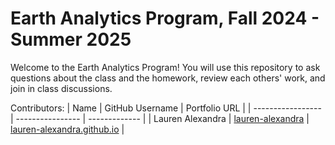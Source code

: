 # Earth Analytics Program, Fall 2024 - Summer 2025

Welcome to the Earth Analytics Program! You will use this repository to ask questions about the class and the homework, review each others' work, and join in class discussions.

Contributors:
| Name              | GitHub Username  | Portfolio URL |
| ----------------- | ---------------- | ------------- |
| Lauren Alexandra  | [lauren-alexandra](https://github.com/lauren-alexandra) | [lauren-alexandra.github.io](https://lauren-alexandra.github.io) |
